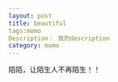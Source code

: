 ```yaml
---
layout: post 
title: beautiful  
tags:momo         
Description： 我的description
category: momo      
---
```

陌陌，让陌生人不再陌生！！